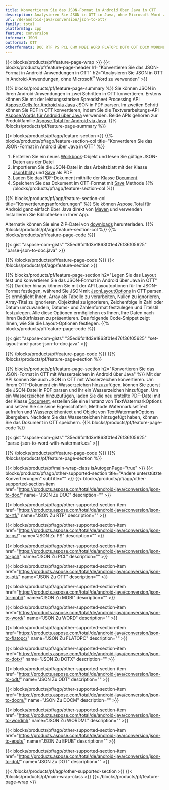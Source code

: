 ```yaml
---
title: Konvertieren Sie das JSON-Format in Android über Java in OTT
description: Analysieren Sie JSON in OTT in Java, ohne Microsoft Word zu verwenden
url: /de/android-java/conversion/json-to-ott/
family: total
platformtag: cpp
feature: conversion
informat: JSON
outformat: OTT
otherformats: DOC RTF PS PCL CHM MOBI WORD FLATOPC DOTX ODT DOCM WORDML EPUB DOT
---
```

{{< blocks/products/pf/feature-page-wrap >}}
{{< blocks/products/pf/feature-page-header h1="Konvertieren Sie das JSON-Format in Android-Anwendungen in OTT" h2="Analysieren Sie JSON in OTT in Android-Anwendungen, ohne Microsoft<sup>&reg;</sup> Word zu verwenden" >}}

{{% blocks/products/pf/feature-page-summary %}}
Sie können JSON in Ihren Android-Anwendungen in zwei Schritten in OTT konvertieren. Erstens können Sie mit der leistungsstarken Spreadsheet Processing API [Aspose.Cells for Android via Java](https://products.aspose.com/cells/android-java/) JSON in PDF parsen. Im zweiten Schritt können Sie PDF in OTT konvertieren, indem Sie die Textverarbeitungs-API [Aspose.Words für Android über Java](https://products.aspose.com/words/android-java/) verwenden. Beide APIs gehören zur Produktfamilie [Aspose.Total for Android via Java](https://products.aspose.com/total/android-java/). 
{{% /blocks/products/pf/feature-page-summary  %}}

{{< blocks/products/pf/agp/feature-section >}}
{{% blocks/products/pf/agp/feature-section-col title="Konvertieren Sie das JSON-Format in Android über Java in OTT" %}}
1. Erstellen Sie ein neues [Workbook](https://reference.aspose.com/cells/java/com.aspose.cells/Workbook)-Objekt und lesen Sie gültige JSON-Daten aus der Datei
2. Importieren Sie die JSON-Datei in das Arbeitsblatt mit der Klasse [JsonUtility](https://reference.aspose.com/cells/java/com.aspose.cells/JsonUtility) und [Save](https://reference.aspose.com/cells/java/com.aspose.cells/workbook#save(java.lang.String,%20com.aspose.cells.SaveOptions)) als PDF
3. Laden Sie das PDF-Dokument mithilfe der Klasse [Document](https://reference.aspose.com/words/java/com.aspose.words/Document).
4. Speichern Sie das Dokument im OTT-Format mit [Save](https://reference.aspose.com/words/java/com.aspose.words/Document#save(java.lang.String,com.aspose.words.SaveOptions)) Methode
{{% /blocks/products/pf/agp/feature-section-col %}}

{{% blocks/products/pf/agp/feature-section-col title="Konvertierungsanforderungen" %}}
Sie können Aspose.Total für Android ganz einfach über Java direkt von [Maven](https://repository.aspose.com/webapp/#/artifacts/browse/tree/General/repo/com/aspose/aspose-total) und verwenden Installieren Sie Bibliotheken in Ihrer App.

Alternativ können Sie eine ZIP-Datei von [downloads](https://downloads.aspose.com/total/androidjava) herunterladen.
{{% /blocks/products/pf/agp/feature-section-col %}}
{{% blocks/products/pf/feature-page-code %}}

{{< gist "aspose-com-gists" "35ed6fd1fd3e1863f01e476f36f05625" "parse-json-to-doc.java" >}}


{{% /blocks/products/pf/feature-page-code %}}
{{< /blocks/products/pf/agp/feature-section >}}

{{% blocks/products/pf/feature-page-section  h2="Legen Sie das Layout fest und konvertieren Sie das JSON-Format in Android über Java in OTT" %}}
Darüber hinaus können Sie mit der API Layoutoptionen für Ihr JSON-Format festlegen, während Sie JSON mit [JsonLayoutOptions](https://reference.aspose.com/cells/java/com.aspose.cells/jsonlayoutoptions) in OTT parsen. Es ermöglicht Ihnen, Array als Tabelle zu verarbeiten, Nullen zu ignorieren, Array-Titel zu ignorieren, Objekttitel zu ignorieren, Zeichenfolge in Zahl oder Datum umzuwandeln, Datums- und Zahlenformat festzulegen und Titelstil festzulegen. Alle diese Optionen ermöglichen es Ihnen, Ihre Daten nach Ihren Bedürfnissen zu präsentieren. Das folgende Code-Snippet zeigt Ihnen, wie Sie die Layout-Optionen festlegen.
{{% blocks/products/pf/feature-page-code %}}

{{< gist "aspose-com-gists" "35ed6fd1fd3e1863f01e476f36f05625" "set-layout-and-parse-json-to-doc.java" >}}
{{% /blocks/products/pf/feature-page-code  %}}
{{% /blocks/products/pf/feature-page-section %}}

{{% blocks/products/pf/feature-page-section  h2="Konvertieren Sie das JSON-Format in OTT mit Wasserzeichen in Android über Java" %}}
Mit der API können Sie auch JSON in OTT mit Wasserzeichen konvertieren. Um Ihrem OTT-Dokument ein Wasserzeichen hinzuzufügen, können Sie zuerst die JSON-Datei in PDF parsen und ihr ein Wasserzeichen hinzufügen. Um ein Wasserzeichen hinzuzufügen, laden Sie die neu erstellte PDF-Datei mit der Klasse [Document](https://reference.aspose.com/words/java/com.aspose.words/Document), erstellen Sie eine Instanz von TextWatermarkOptions und setzen Sie sie seine Eigenschaften, Methode Watermark.setText aufrufen und Wasserzeichentext und Objekt von TextWatermarkOptions übergeben. Nachdem Sie das Wasserzeichen hinzugefügt haben, können Sie das Dokument in OTT speichern.
{{% blocks/products/pf/feature-page-code %}}

{{< gist "aspose-com-gists" "35ed6fd1fd3e1863f01e476f36f05625" "parse-json-to-word-with-watermark.cs" >}}
{{% /blocks/products/pf/feature-page-code  %}}
{{% /blocks/products/pf/feature-page-section %}}

{{< blocks/products/pf/main-wrap-class isAutogenPage="true" >}}
{{< blocks/products/pf/agp/other-supported-section title="Andere unterstützte Konvertierungen" subTitle="" >}}
{{< blocks/products/pf/agp/other-supported-section-item href="https://products.aspose.com/total/de/android-java/conversion/json-to-doc/" name="JSON Zu DOC" description="" >}}

{{< blocks/products/pf/agp/other-supported-section-item href="https://products.aspose.com/total/de/android-java/conversion/json-to-rtf/" name="JSON Zu RTF" description="" >}}

{{< blocks/products/pf/agp/other-supported-section-item href="https://products.aspose.com/total/de/android-java/conversion/json-to-ps/" name="JSON Zu PS" description="" >}}

{{< blocks/products/pf/agp/other-supported-section-item href="https://products.aspose.com/total/de/android-java/conversion/json-to-pcl/" name="JSON Zu PCL" description="" >}}

{{< blocks/products/pf/agp/other-supported-section-item href="https://products.aspose.com/total/de/android-java/conversion/json-to-ott/" name="JSON Zu OTT" description="" >}}

{{< blocks/products/pf/agp/other-supported-section-item href="https://products.aspose.com/total/de/android-java/conversion/json-to-mobi/" name="JSON Zu MOBI" description="" >}}

{{< blocks/products/pf/agp/other-supported-section-item href="https://products.aspose.com/total/de/android-java/conversion/json-to-word/" name="JSON Zu WORD" description="" >}}

{{< blocks/products/pf/agp/other-supported-section-item href="https://products.aspose.com/total/de/android-java/conversion/json-to-flatopc/" name="JSON Zu FLATOPC" description="" >}}

{{< blocks/products/pf/agp/other-supported-section-item href="https://products.aspose.com/total/de/android-java/conversion/json-to-dotx/" name="JSON Zu DOTX" description="" >}}

{{< blocks/products/pf/agp/other-supported-section-item href="https://products.aspose.com/total/de/android-java/conversion/json-to-odt/" name="JSON Zu ODT" description="" >}}

{{< blocks/products/pf/agp/other-supported-section-item href="https://products.aspose.com/total/de/android-java/conversion/json-to-docm/" name="JSON Zu DOCM" description="" >}}

{{< blocks/products/pf/agp/other-supported-section-item href="https://products.aspose.com/total/de/android-java/conversion/json-to-wordml/" name="JSON Zu WORDML" description="" >}}

{{< blocks/products/pf/agp/other-supported-section-item href="https://products.aspose.com/total/de/android-java/conversion/json-to-epub/" name="JSON Zu EPUB" description="" >}}

{{< blocks/products/pf/agp/other-supported-section-item href="https://products.aspose.com/total/de/android-java/conversion/json-to-dot/" name="JSON Zu DOT" description="" >}}


{{< /blocks/products/pf/agp/other-supported-section >}}
{{< /blocks/products/pf/main-wrap-class >}}
{{< /blocks/products/pf/feature-page-wrap >}}